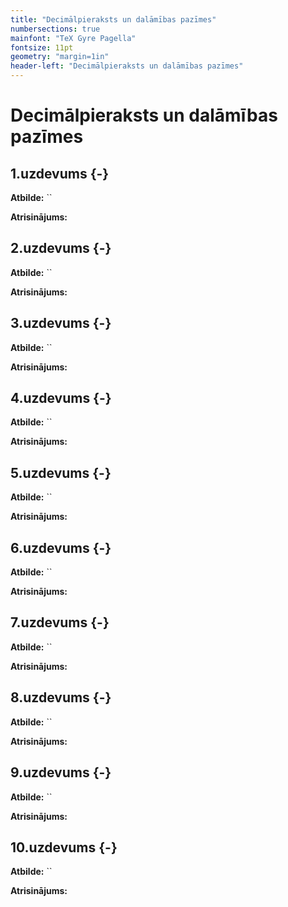 ```yaml
---
title: "Decimālpieraksts un dalāmības pazīmes"
numbersections: true
mainfont: "TeX Gyre Pagella"
fontsize: 11pt
geometry: "margin=1in"
header-left: "Decimālpieraksts un dalāmības pazīmes"
---
```

# Decimālpieraksts un dalāmības pazīmes

## 1.uzdevums {-}

**Atbilde:** ``

**Atrisinājums:**  


## 2.uzdevums {-}

**Atbilde:** ``

**Atrisinājums:**  


## 3.uzdevums {-}

**Atbilde:** ``

**Atrisinājums:**  


## 4.uzdevums {-}

**Atbilde:** ``

**Atrisinājums:**  


## 5.uzdevums {-}

**Atbilde:** ``

**Atrisinājums:**  


## 6.uzdevums {-}

**Atbilde:** ``

**Atrisinājums:**  


## 7.uzdevums {-}

**Atbilde:** ``

**Atrisinājums:**  


## 8.uzdevums {-}

**Atbilde:** ``

**Atrisinājums:**  


## 9.uzdevums {-}

**Atbilde:** ``

**Atrisinājums:**  


## 10.uzdevums {-}

**Atbilde:** ``

**Atrisinājums:**  

